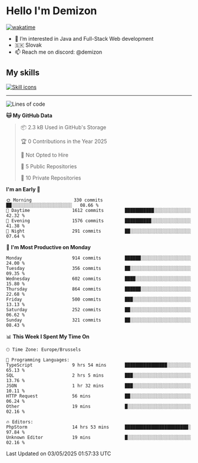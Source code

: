 # Hello I'm Demizon
[![wakatime](https://wakatime.com/badge/user/6ad1949f-d6d7-44f9-9eee-c35e54cc499b.svg)](https://wakatime.com/@6ad1949f-d6d7-44f9-9eee-c35e54cc499b)
- 👀 I’m interested in Java and Full-Stack Web development
- 🇸🇰 Slovak
- 📫 Reach me on discord: @demizon

## My skills
[![Skill icons](https://skillicons.dev/icons?i=java,js,ts,html,css,react,nextjs,tailwind,supabase,py,git,docker,linux,mysql,postgres,mongo&theme=dark)](https://github.com/Demizon3433)

---

<!--START_SECTION:waka-->
![Lines of code](https://img.shields.io/badge/From%20Hello%20World%20I%27ve%20Written-1.2%20million%20lines%20of%20code-blue)

**🐱 My GitHub Data** 

> 📦 2.3 kB Used in GitHub's Storage 
 > 
> 🏆 0 Contributions in the Year 2025
 > 
> 🚫 Not Opted to Hire
 > 
> 📜 5 Public Repositories 
 > 
> 🔑 10 Private Repositories 
 > 
**I'm an Early 🐤** 

```text
🌞 Morning                330 commits         ██░░░░░░░░░░░░░░░░░░░░░░░   08.66 % 
🌆 Daytime                1612 commits        ███████████░░░░░░░░░░░░░░   42.32 % 
🌃 Evening                1576 commits        ██████████░░░░░░░░░░░░░░░   41.38 % 
🌙 Night                  291 commits         ██░░░░░░░░░░░░░░░░░░░░░░░   07.64 % 
```
📅 **I'm Most Productive on Monday** 

```text
Monday                   914 commits         ██████░░░░░░░░░░░░░░░░░░░   24.00 % 
Tuesday                  356 commits         ██░░░░░░░░░░░░░░░░░░░░░░░   09.35 % 
Wednesday                602 commits         ████░░░░░░░░░░░░░░░░░░░░░   15.80 % 
Thursday                 864 commits         ██████░░░░░░░░░░░░░░░░░░░   22.68 % 
Friday                   500 commits         ███░░░░░░░░░░░░░░░░░░░░░░   13.13 % 
Saturday                 252 commits         ██░░░░░░░░░░░░░░░░░░░░░░░   06.62 % 
Sunday                   321 commits         ██░░░░░░░░░░░░░░░░░░░░░░░   08.43 % 
```


📊 **This Week I Spent My Time On** 

```text
🕑︎ Time Zone: Europe/Brussels

💬 Programming Languages: 
TypeScript               9 hrs 54 mins       ████████████████░░░░░░░░░   65.13 % 
SQL                      2 hrs 5 mins        ███░░░░░░░░░░░░░░░░░░░░░░   13.76 % 
JSON                     1 hr 32 mins        ███░░░░░░░░░░░░░░░░░░░░░░   10.11 % 
HTTP Request             56 mins             ██░░░░░░░░░░░░░░░░░░░░░░░   06.24 % 
Other                    19 mins             █░░░░░░░░░░░░░░░░░░░░░░░░   02.16 % 

🔥 Editors: 
PhpStorm                 14 hrs 53 mins      ████████████████████████░   97.84 % 
Unknown Editor           19 mins             █░░░░░░░░░░░░░░░░░░░░░░░░   02.16 % 
```


 Last Updated on 03/05/2025 01:57:33 UTC
<!--END_SECTION:waka-->
